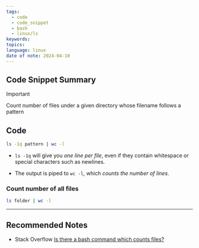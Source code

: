 ```yaml
---
tags:
  - code
  - code_snippet
  - bash
  - linux/ls
keywords: 
topics: 
language: linux
date of note: 2024-04-10
---
```


## Code Snippet Summary

>[!important]
>Count number of files under a given directory whose filename follows a pattern


## Code

```bash
ls -1q pattern | wc -l
```

- `ls -1q` will give you *one line per file*, even if they contain whitespace or special characters such as newlines.

- The output is piped to `wc -l`, which *counts the number of lines*.


### Count number of all files

```bash
ls folder | wc -l
```



-----------
##  Recommended Notes

- Stack Overflow [Is there a bash command which counts files?](https://stackoverflow.com/questions/11307257/is-there-a-bash-command-which-counts-files)